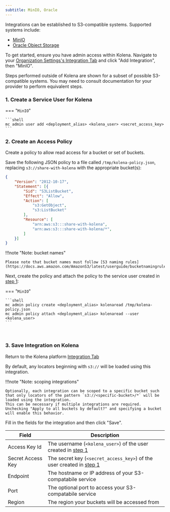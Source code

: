 ```yaml
---
subtitle: MinIO, Oracle
---
```


Integrations can be established to S3-compatible systems.
Supported systems include:
* [MinIO](https://min.io/docs)
* [Oracle Object Storage](https://docs.oracle.com/en-us/iaas/Content/Object/Tasks/s3compatibleapi.htm)

To get started, ensure you have admin access within Kolena.
Navigate to your [Organization Settings's Integration Tab](https://app.kolena.io/redirect/organization?tab=integrations) and click "Add Integration", then "MinIO".

Steps performed outside of Kolena are shown for a subset of possible S3-compatible systems.
You may need to consult documentation for your provider to perform equivalent steps.

### 1. Create a Service User for Kolena


=== "`MinIO`"

    ```shell
    mc admin user add <deployment_alias> <kolena_user> <secret_access_key>
    ```


### 2. Create an Access Policy

Create a policy to allow read access for a bucket or set of buckets.

Save the following JSON policy to a file called `/tmp/kolena-policy.json`, replacing `s3://share-with-kolena` with the appropriate bucket(s):


```json
{
    "Version": "2012-10-17",
    "Statement": [{
        "Sid": "S3ListBucket",
        "Effect": "Allow",
        "Action": [
            "s3:GetObject",
            "s3:ListBucket"
        ],
        "Resource": [
            "arn:aws:s3:::share-with-kolena",
            "arn:aws:s3:::share-with-kolena/*",
        ]
    }]
}
```

!!!note "Note: bucket names"

    Please note that bucket names must follow [S3 naming rules](https://docs.aws.amazon.com/AmazonS3/latest/userguide/bucketnamingrules.html)

Next, create the policy and attach the policy to the service user created in [step 1](#1-create-a-service-user-for-kolena):

=== "`MinIO`"

    ```shell
    mc admin policy create <deployment_alias> kolenaread /tmp/kolena-policy.json
    mc admin policy attach <deployment_alias> kolenaread --user <kolena_user>
    ```

​   ​
### 3. Save Integration on Kolena

Return to the Kolena platform [Integration Tab](https://app.kolena.io/redirect/organization?tab=integrations)

By default, any locators beginning with `s3://` will be loaded using this integration.

!!!note "Note: scoping integrations"

    Optionally, each integration can be scoped to a specific bucket such that only locators of the pattern `s3://<specific-bucket>/*` will be loaded using the integration.
    This can be necessary if multiple integrations are required.
    Unchecking "Apply to all buckets by default?" and specifying a bucket will enable this behavior.

Fill in the fields for the integration and then click "Save".

| Field | Description |
|---|---|
| Access Key Id | The username (`<kolena_user>`) of the user created in [step 1](#1-create-a-service-user-for-kolena) |
| Secret Access Key | The secret key (`<secret_access_key>`) of the user created in [step 1](#1-create-a-service-user-for-kolena) |
| Endpoint | The hostname or IP address of your S3-compatabile service |
| Port | The optional port to access your S3-compatabile service |
| Region | The region your buckets will be accessed from |
